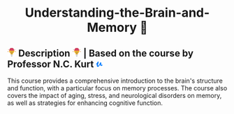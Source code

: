 <h1 align="center">Understanding-the-Brain-and-Memory 💭</h1>

## <a href="https://www.udemy.com/user/nckurt/"><img src="brain.svg" alt="brain" width="4%"></a> Description <a href="https://www.udemy.com/user/nckurt/"><img src="brain.svg" alt="brain" width="4%"></a> | Based on the course by Professor N.C. Kurt <a href="https://www.udemy.com/user/nckurt/"><img src="udemy.svg" alt="brain" width="3%"></a>
This course provides a comprehensive introduction to the brain's structure and function, with a particular focus on memory processes. The course also covers the impact of aging, stress, and neurological disorders on memory, as well as strategies for enhancing cognitive function.

